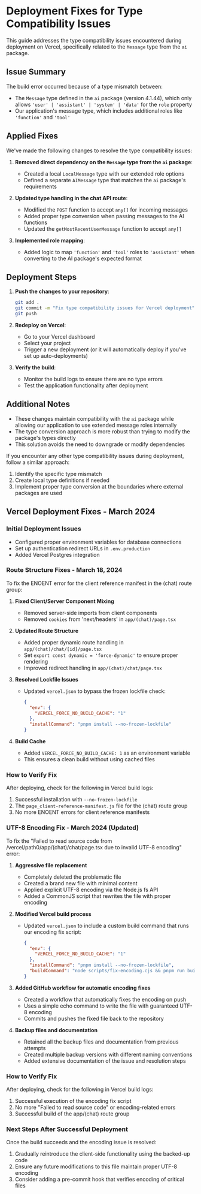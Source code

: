 # Deployment Fixes for Type Compatibility Issues

This guide addresses the type compatibility issues encountered during deployment on Vercel, specifically related to the `Message` type from the `ai` package.

## Issue Summary

The build error occurred because of a type mismatch between:
- The `Message` type defined in the `ai` package (version 4.1.44), which only allows `'user' | 'assistant' | 'system' | 'data'` for the `role` property
- Our application's message type, which includes additional roles like `'function'` and `'tool'`

## Applied Fixes

We've made the following changes to resolve the type compatibility issues:

1. **Removed direct dependency on the `Message` type from the `ai` package**:
   - Created a local `LocalMessage` type with our extended role options
   - Defined a separate `AIMessage` type that matches the `ai` package's requirements

2. **Updated type handling in the chat API route**:
   - Modified the `POST` function to accept `any[]` for incoming messages
   - Added proper type conversion when passing messages to the AI functions
   - Updated the `getMostRecentUserMessage` function to accept `any[]`

3. **Implemented role mapping**:
   - Added logic to map `'function'` and `'tool'` roles to `'assistant'` when converting to the AI package's expected format

## Deployment Steps

1. **Push the changes to your repository**:
   ```bash
   git add .
   git commit -m "Fix type compatibility issues for Vercel deployment"
   git push
   ```

2. **Redeploy on Vercel**:
   - Go to your Vercel dashboard
   - Select your project
   - Trigger a new deployment (or it will automatically deploy if you've set up auto-deployments)

3. **Verify the build**:
   - Monitor the build logs to ensure there are no type errors
   - Test the application functionality after deployment

## Additional Notes

- These changes maintain compatibility with the `ai` package while allowing our application to use extended message roles internally
- The type conversion approach is more robust than trying to modify the package's types directly
- This solution avoids the need to downgrade or modify dependencies

If you encounter any other type compatibility issues during deployment, follow a similar approach:
1. Identify the specific type mismatch
2. Create local type definitions if needed
3. Implement proper type conversion at the boundaries where external packages are used

## Vercel Deployment Fixes - March 2024

### Initial Deployment Issues
- Configured proper environment variables for database connections
- Set up authentication redirect URLs in `.env.production`
- Added Vercel Postgres integration

### Route Structure Fixes - March 18, 2024
To fix the ENOENT error for the client reference manifest in the (chat) route group:

1. **Fixed Client/Server Component Mixing**
   - Removed server-side imports from client components
   - Removed `cookies` from 'next/headers' in `app/(chat)/page.tsx`

2. **Updated Route Structure**
   - Added proper dynamic route handling in `app/(chat)/chat/[id]/page.tsx`
   - Set `export const dynamic = 'force-dynamic'` to ensure proper rendering
   - Improved redirect handling in `app/(chat)/chat/page.tsx`

3. **Resolved Lockfile Issues**
   - Updated `vercel.json` to bypass the frozen lockfile check:
     ```json
     {
       "env": {
         "VERCEL_FORCE_NO_BUILD_CACHE": "1"
       },
       "installCommand": "pnpm install --no-frozen-lockfile"
     }
     ```

4. **Build Cache**
   - Added `VERCEL_FORCE_NO_BUILD_CACHE: 1` as an environment variable
   - This ensures a clean build without using cached files

### How to Verify Fix
After deploying, check for the following in Vercel build logs:
1. Successful installation with `--no-frozen-lockfile`
2. The `page_client-reference-manifest.js` file for the (chat) route group
3. No more ENOENT errors for client reference manifests 

### UTF-8 Encoding Fix - March 2024 (Updated)
To fix the "Failed to read source code from /vercel/path0/app/(chat)/chat/page.tsx due to invalid UTF-8 encoding" error:

1. **Aggressive file replacement**
   - Completely deleted the problematic file
   - Created a brand new file with minimal content
   - Applied explicit UTF-8 encoding via the Node.js fs API
   - Added a CommonJS script that rewrites the file with proper encoding

2. **Modified Vercel build process**
   - Updated `vercel.json` to include a custom build command that runs our encoding fix script:
     ```json
     {
       "env": {
         "VERCEL_FORCE_NO_BUILD_CACHE": "1"
       },
       "installCommand": "pnpm install --no-frozen-lockfile",
       "buildCommand": "node scripts/fix-encoding.cjs && pnpm run build"
     }
     ```

3. **Added GitHub workflow for automatic encoding fixes**
   - Created a workflow that automatically fixes the encoding on push
   - Uses a simple echo command to write the file with guaranteed UTF-8 encoding
   - Commits and pushes the fixed file back to the repository

4. **Backup files and documentation**
   - Retained all the backup files and documentation from previous attempts
   - Created multiple backup versions with different naming conventions
   - Added extensive documentation of the issue and resolution steps

### How to Verify Fix
After deploying, check for the following in Vercel build logs:
1. Successful execution of the encoding fix script
2. No more "Failed to read source code" or encoding-related errors
3. Successful build of the app/(chat) route group

### Next Steps After Successful Deployment
Once the build succeeds and the encoding issue is resolved:
1. Gradually reintroduce the client-side functionality using the backed-up code
2. Ensure any future modifications to this file maintain proper UTF-8 encoding
3. Consider adding a pre-commit hook that verifies encoding of critical files 